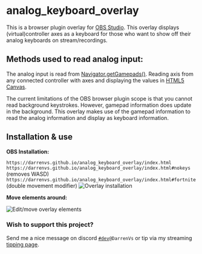 # analog_keyboard_overlay

This is a browser plugin overlay for [OBS Studio][e148b553]. This overlay displays (virtual)controller axes as a keyboard for those who want to show off their analog keyboards on stream/recordings.

## Methods used to read analog input:

The analog input is read from [Navigator.getGamepads()][ebc9fbee]. Reading axis from any connected controller with axes and displaying the values in [HTML5 Canvas][b68cfb52].

The current limitations of the OBS browser plugin scope is that you cannot read background keystrokes. However, gamepad information does update in the background. This overlay makes use of the gamepad information to read the analog information and display as keyboard information.

## Installation & use

**OBS Installation:**

`https://darrenvs.github.io/analog_keyboard_overlay/index.html`
`https://darrenvs.github.io/analog_keyboard_overlay/index.html#nokeys` (removes WASD)
`https://darrenvs.github.io/analog_keyboard_overlay/index.html#fortnite` (double movement modifier) ![Overlay installation](https://i.imgur.com/CqEanAn.png)

**Move elements around:**

![Edit/move overlay elements](https://i.imgur.com/0QGuCqW.png)

### Wish to support this project?

Send me a nice message on discord [`#dev`][4cb0053a]`@DarrenVs` or tip via my streaming [tipping page][204bed40].

[204bed40]: https://streamelements.com/darrenvs/tip "DarrenVs's tipping page"
[4cb0053a]: https://discord.gg/C8hY9z3 "Wooting's #woot_dev channel"
[b68cfb52]: https://developer.mozilla.org/nl/docs/Web/API/Canvas_API "Canvas API"
[e148b553]: https://obsproject.com/ "Open Broadcaster Software"
[ebc9fbee]: https://developer.mozilla.org/en-US/docs/Web/API/Navigator/getGamepads "getGamepads"
